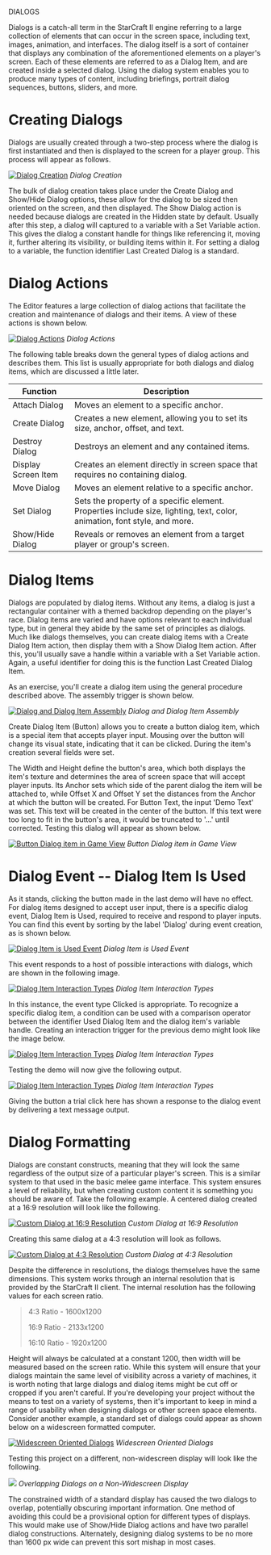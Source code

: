DIALOGS

Dialogs is a catch-all term in the StarCraft II engine referring to a large collection of elements that can occur in the screen space, including text, images, animation, and interfaces. The dialog itself is a sort of container that displays any combination of the aforementioned elements on a player's screen. Each of these elements are referred to as a Dialog Item, and are created inside a selected dialog. Using the dialog system enables you to produce many types of content, including briefings, portrait dialog sequences, buttons, sliders, and more.

# Creating Dialogs

Dialogs are usually created through a two-step process where the dialog is first instantiated and then is displayed to the screen for a player group. This process will appear as follows.

[![Dialog Creation](./resources/043_Dialogs1.png)](./resources/043_Dialogs1.png)
*Dialog Creation*

The bulk of dialog creation takes place under the Create Dialog and Show/Hide Dialog options, these allow for the dialog to be sized then oriented on the screen, and then displayed. The Show Dialog action is needed because dialogs are created in the Hidden state by default. Usually after this step, a dialog will captured to a variable with a Set Variable action. This gives the dialog a constant handle for things like referencing it, moving it, further altering its visibility, or building items within it. For setting a dialog to a variable, the function identifier Last Created Dialog is a standard.

# Dialog Actions

The Editor features a large collection of dialog actions that facilitate the creation and maintenance of dialogs and their items. A view of these actions is shown below.

[![Dialog Actions](./resources/043_Dialogs2.png)](./resources/043_Dialogs2.png)
*Dialog Actions*

The following table breaks down the general types of dialog actions and describes them. This list is usually appropriate for both dialogs and dialog items, which are discussed a little later.

| Function            | Description                                                                                                               |
| ------------------- | ------------------------------------------------------------------------------------------------------------------------- |
| Attach Dialog       | Moves an element to a specific anchor.                                                                                    |
| Create Dialog       | Creates a new element, allowing you to set its size, anchor, offset, and text.                                            |
| Destroy Dialog      | Destroys an element and any contained items.                                                                              |
| Display Screen Item | Creates an element directly in screen space that requires no containing dialog.                                           |
| Move Dialog         | Moves an element relative to a specific anchor.                                                                           |
| Set Dialog          | Sets the property of a specific element. Properties include size, lighting, text, color, animation, font style, and more. |
| Show/Hide Dialog    | Reveals or removes an element from a target player or group's screen.                                                     |

# Dialog Items

Dialogs are populated by dialog items. Without any items, a dialog is just a rectangular container with a themed backdrop depending on the player's race. Dialog items are varied and have options relevant to each individual type, but in general they abide by the same set of principles as dialogs. Much like dialogs themselves, you can create dialog items with a Create Dialog Item action, then display them with a Show Dialog Item action. After this, you'll usually save a handle within a variable with a Set Variable action. Again, a useful identifier for doing this is the function Last Created Dialog Item.

As an exercise, you'll create a dialog item using the general procedure described above. The assembly trigger is shown below.

[![Dialog and Dialog Item Assembly](./resources/043_Dialogs3.png)](./resources/043_Dialogs3.png)
*Dialog and Dialog Item Assembly*

Create Dialog Item (Button) allows you to create a button dialog item, which is a special item that accepts player input. Mousing over the button will change its visual state, indicating that it can be clicked. During the item's creation several fields were set.

The Width and Height define the button's area, which both displays the item's texture and determines the area of screen space that will accept player inputs. Its Anchor sets which side of the parent dialog the item will be attached to, while Offset X and Offset Y set the distances from the Anchor at which the button will be created. For Button Text, the input 'Demo Text' was set. This text will be created in the center of the button. If this text were too long to fit in the button's area, it would be truncated to '...' until corrected. Testing this dialog will appear as shown below.

[![Button Dialog item in Game View](./resources/043_Dialogs4.png)](./resources/043_Dialogs4.png)
*Button Dialog item in Game View*

# Dialog Event -- Dialog Item Is Used

As it stands, clicking the button made in the last demo will have no effect. For dialog items designed to accept user input, there is a specific dialog event, Dialog Item is Used, required to receive and respond to player inputs. You can find this event by sorting by the label 'Dialog' during event creation, as is shown below.

[![Dialog Item is Used Event](./resources/043_Dialogs5.png)](./resources/043_Dialogs5.png)
*Dialog Item is Used Event*

This event responds to a host of possible interactions with dialogs, which are shown in the following image.

[![Dialog Item Interaction Types](./resources/043_Dialogs6.png)](./resources/043_Dialogs6.png)
*Dialog Item Interaction Types*

In this instance, the event type Clicked is appropriate. To recognize a specific dialog item, a condition can be used with a comparison operator between the identifier Used Dialog Item and the dialog item's variable handle. Creating an interaction trigger for the previous demo might look like the image below.

[![Dialog Item Interaction Types](./resources/043_Dialogs7.png)](./resources/043_Dialogs7.png)
*Dialog Item Interaction Types*

Testing the demo will now give the following output.

[![Dialog Item Interaction Types](./resources/043_Dialogs8.png)](./resources/043_Dialogs8.png)
*Dialog Item Interaction Types*

Giving the button a trial click here has shown a response to the dialog event by delivering a text message output.

# Dialog Formatting

Dialogs are constant constructs, meaning that they will look the same regardless of the output size of a particular player's screen. This is a similar system to that used in the basic melee game interface. This system ensures a level of reliability, but when creating custom content it is something you should be aware of. Take the following example. A centered dialog created at a 16:9 resolution will look like the following.

[![Custom Dialog at 16:9 Resolution](./resources/043_Dialogs9.png)](./resources/043_Dialogs9.png)
*Custom Dialog at 16:9 Resolution*

Creating this same dialog at a 4:3 resolution will look as follows.

[![Custom Dialog at 4:3 Resolution](./resources/043_Dialogs10.png)](./resources/043_Dialogs10.png)
*Custom Dialog at 4:3 Resolution*

Despite the difference in resolutions, the dialogs themselves have the same dimensions. This system works through an internal resolution that is provided by the StarCraft II client. The internal resolution has the following values for each screen ratio.

> 4:3 Ratio - 1600x1200
> 
> 16:9 Ratio - 2133x1200
> 
> 16:10 Ratio - 1920x1200

Height will always be calculated at a constant 1200, then width will be measured based on the screen ratio. While this system will ensure that your dialogs maintain the same level of visibility across a variety of machines, it is worth noting that large dialogs and dialog items might be cut off or cropped if you aren't careful. If you're developing your project without the means to test on a variety of systems, then it's important to keep in mind a range of usability when designing dialogs or other screen space elements. Consider another example, a standard set of dialogs could appear as shown below on a widescreen formatted computer.

[![Widescreen Oriented Dialogs](./resources/043_Dialogs11.png)](./resources/043_Dialogs11.png)
*Widescreen Oriented Dialogs*

Testing this project on a different, non-widescreen display will look like the following.

![](./resources/043_Dialogs12.png)
*Overlapping Dialogs on a Non-Widescreen Display*

The constrained width of a standard display has caused the two dialogs to overlap, potentially obscuring important information. One method of avoiding this could be a provisional option for different types of displays. This would make use of Show/Hide Dialog actions and have two parallel dialog constructions. Alternately, designing dialog systems to be no more than 1600 px wide can prevent this sort mishap in most cases.
